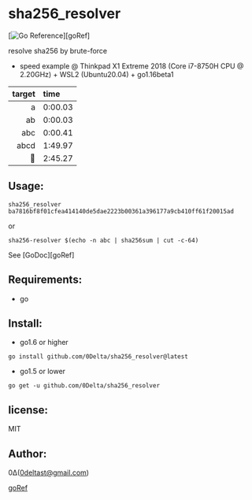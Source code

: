 sha256_resolver
===============

[![Go Reference](https://pkg.go.dev/badge/golang.org/x/pkgsite.svg)][goRef]

resolve sha256 by brute-force

* speed example @ Thinkpad X1 Extreme 2018 (Core i7-8750H CPU @ 2.20GHz) + WSL2 (Ubuntu20.04) + go1.16beta1

| target | time | 
|-------:|:------|
| a | 0:00.03 |
| ab | 0:00.03 |
| abc | 0:00.41 |
| abcd | 1:49.97 |
| 🤔 | 2:45.27 |

Usage:
------

```
sha256_resolver ba7816bf8f01cfea414140de5dae2223b00361a396177a9cb410ff61f20015ad
```
or
```
sha256-resolver $(echo -n abc | sha256sum | cut -c-64)
```

See [GoDoc][goRef]

Requirements:
-------------
+ go

Install:
--------
+ go1.6 or higher
```
go install github.com/0Delta/sha256_resolver@latest
```

+ go1.5 or lower
```
go get -u github.com/0Delta/sha256_resolver
```

license:
--------
MIT

Author:
-------
0Δ(0deltast@gmail.com)


[goRef](https://pkg.go.dev/github.com/0Delta/sha256_resolver)
